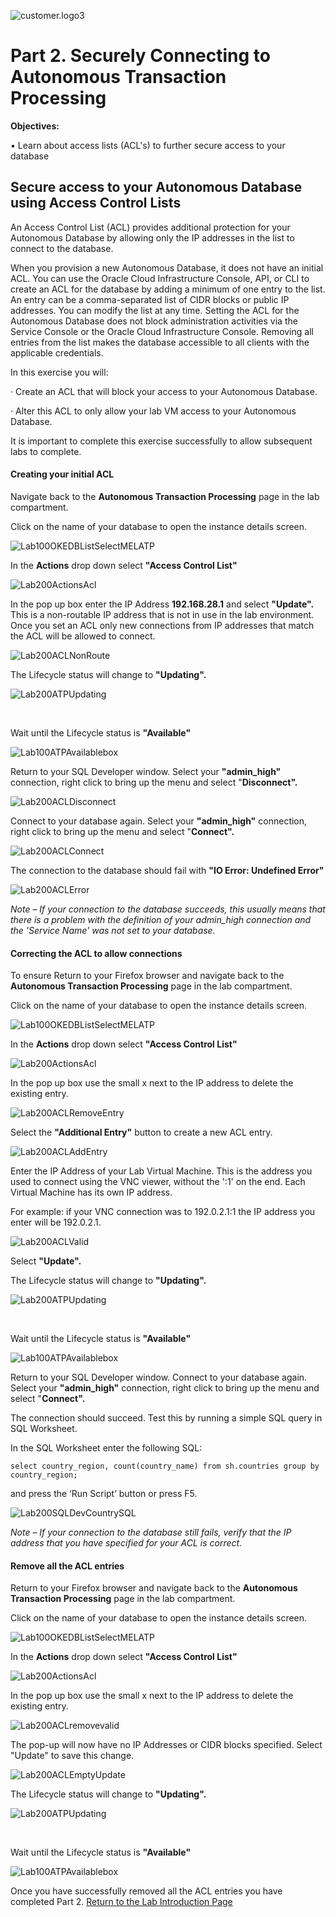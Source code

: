 ![customer.logo3](./images/Common/customer.logo3.png)

# Part 2.  Securely Connecting to Autonomous Transaction Processing #

**Objectives:**

•                Learn about access lists (ACL's) to further secure access to your database



## Secure access to your Autonomous Database using Access Control Lists ##

An Access Control List (ACL) provides additional protection for your Autonomous Database by allowing only the IP addresses in the list to connect to the database.

 

When you provision a new Autonomous Database, it does not have an initial ACL. You can use the Oracle Cloud Infrastructure Console, API, or CLI to create an ACL for the database by adding a minimum of one entry to the list. An entry can be a comma-separated list of CIDR blocks or public IP addresses. You can modify the list at any time. Setting the ACL for the Autonomous Database does not block administration activities via the Service Console or the Oracle Cloud Infrastructure Console. Removing all entries from the list makes the database accessible to all clients with the applicable credentials.

 

In this exercise you will:

·       Create an ACL that will block your access to your Autonomous Database.

·       Alter this ACL to only allow your lab VM access to your Autonomous Database.

It is important to complete this exercise successfully to allow subsequent labs to complete.

 

 

#### Creating your initial ACL ####

 

Navigate back to the **Autonomous Transaction Processing** page in the lab compartment.

 

Click on the name of your database to open the instance details screen.

![Lab100OKEDBListSelectMELATP](./images/100/Lab100OKEDBListSelectMELATP.png) 

   

 

In the **Actions** drop down select **"Access Control List"**

 ![Lab200ActionsAcl](./images/200/Lab200ActionsAcl.png)



In the pop up box enter the IP Address **192.168.28.1** and select **"Update".** This is a non-routable IP address that is not in use in the lab environment. Once you set an ACL only new connections from IP addresses that match the ACL will be allowed to connect.

 ![Lab200ACLNonRoute](./images/200/Lab200ACLNonRoute.png)

   

 

The Lifecycle status will change to **"Updating".**

 ![Lab200ATPUpdating](./images/Common/ATPUpdating.png)

​    

Wait until the Lifecycle status is **"Available"**

 

   ![Lab100ATPAvailablebox](./images/Common/ATPAvailablebox.png)

 

Return to your SQL Developer window. Select your **"admin_high"** connection, right click to bring up the menu and select "**Disconnect".** 

 ![Lab200ACLDisconnect](./images/200/Lab200ACLDisconnect.png)

   

 

Connect to your database again. Select your **"admin_high"** connection, right click to bring up the menu and select "**Connect".** 

 ![Lab200ACLConnect](./images/200/Lab200ACLConnect.png)

   

 

 

 

The connection to the database should fail with **"IO Error: Undefined Error"**

 ![Lab200ACLError](./images/200/Lab200ACLError.png)

   

 

*Note – If your connection to the database succeeds, this usually means that there is a problem with the definition of your admin_high connection and the 'Service Name' was not set to your database.*

 

#### Correcting the ACL to allow connections ####

 

To ensure Return to your Firefox browser and navigate back to the **Autonomous Transaction Processing** page in the lab compartment.

 

Click on the name of your database to open the instance details screen.

![Lab100OKEDBListSelectMELATP](./images/100/Lab100OKEDBListSelectMELATP.png) 

   



In the **Actions** drop down select **"Access Control List"**

 ![Lab200ActionsAcl](./images/200/Lab200ActionsAcl.png)

   

 

In the pop up box use the small x next to the IP address to delete the existing entry.

![Lab200ACLRemoveEntry](./images/200/Lab200ACLRemoveEntry.png)   

 

Select the **"Additional Entry"** button to create a new ACL entry.

![Lab200ACLAddEntry](./images/200/Lab200ACLAddEntry.png) 

   

Enter the IP Address of your Lab Virtual Machine. This is the address you used to connect using the VNC viewer, without the ':1' on the end.  Each Virtual Machine has its own IP address.

 

For example: if your VNC connection was to 192.0.2.1:1 the IP address you enter will be 192.0.2.1.

 

 ![Lab200ACLValid](./images/200/Lab200ACLValid.png)  

 

Select **"Update".** 

 

The Lifecycle status will change to **"Updating".**

 ![Lab200ATPUpdating](./images/Common/ATPUpdating.png)

​    

Wait until the Lifecycle status is **"Available"**

 

   ![Lab100ATPAvailablebox](./images/Common/ATPAvailablebox.png)

 

Return to your SQL Developer window.  Connect to your database again. Select your **"admin_high"** connection, right click to bring up the menu and select "**Connect".** 

 

   

 

The connection should succeed. Test this by running a simple SQL query in SQL Worksheet.

 

In the SQL Worksheet enter the following SQL:

 

`select country_region, count(country_name) from sh.countries group by country_region;`

 

and press the ‘Run Script’ button or press F5. 

![Lab200SQLDevCountrySQL](./images/200/Lab200SQLDevCountrySQL.png)   

*Note – If your connection to the database still fails, verify that the IP address that you have specified for your ACL is correct.*

 

#### Remove all the ACL entries

 

Return to your Firefox browser and navigate back to the **Autonomous Transaction Processing** page in the lab compartment.

 

Click on the name of your database to open the instance details screen.

 ![Lab100OKEDBListSelectMELATP](./images/100/Lab100OKEDBListSelectMELATP.png)

   

 

In the **Actions** drop down select **"Access Control List"**

 ![Lab200ActionsAcl](./images/200/Lab200ActionsAcl.png)

   

 

In the pop up box use the small x next to the IP address to delete the existing entry.

![Lab200ACLremovevalid](./images/200/Lab200ACLremovevalid.png)   

The pop-up will now have no IP Addresses or CIDR blocks specified.  Select "Update" to save this change.

![Lab200ACLEmptyUpdate](./images/200/Lab200ACLEmptyUpdate.png)



The Lifecycle status will change to **"Updating".**

![Lab200ATPUpdating](./images/Common/ATPUpdating.png) 

​    

Wait until the Lifecycle status is **"Available"**

 

![Lab100ATPAvailablebox](./images/Common/ATPAvailablebox.png)   

 

 

Once you have successfully removed all the ACL entries you have completed Part 2. [Return to the Lab Introduction Page](readme.md)

 

 

 

 

 

 



 

 
